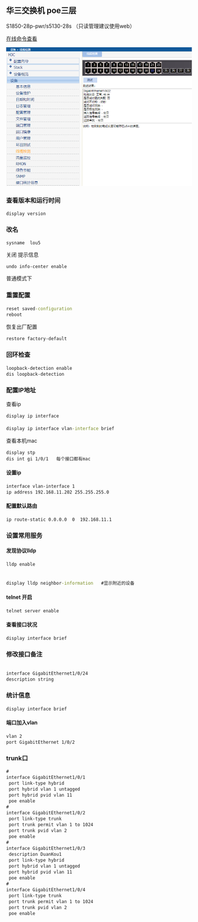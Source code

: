  



## 华三交换机   poe三层

S1850-28p-pwr/s5130-28s  （只读管理建议使用web）

[在线命令查看](https://www.h3c.com/cn/BizPortal/QueryCli/cn_index.aspx)

![](./imgs/poe交换机线缆检查.png)



### 查看版本和运行时间

```
display version
```

### 改名

```
sysname  lou5
```

关闭 提示信息

```
undo info-center enable
```



普通模式下

### 重置配置

```cmd
reset saved-configuration
reboot
```

恢复出厂配置

```
restore factory-default
```

### 回环检查

```
loopback-detection enable
dis loopback-detection

```



### 配置IP地址

查看ip

```cmd
display ip interface

display ip interface vlan-interface brief
```

查看本机mac

```
display stp
dis int gi 1/0/1   每个接口都有mac
```

 



#### 设置ip

```
interface vlan-interface 1
ip address 192.168.11.202 255.255.255.0

```

#### 配置默认路由

```
ip route-static 0.0.0.0  0  192.168.11.1
```



### 设置常用服务

#### 发现协议lldp 

```cmd
lldp enable


display lldp neighbor-information   #显示附近的设备
```





#### telnet 开启

```
telnet server enable
```



#### 查看接口状况

```
display interface brief
```

### 修改接口备注

```

interface GigabitEthernet1/0/24
description string 
```



### 统计信息

```
display interface brief
```



#### 端口加入vlan

```
vlan 2
port GigabitEthernet 1/0/2

```



### trunk口



```
#
interface GigabitEthernet1/0/1
 port link-type hybrid
 port hybrid vlan 1 untagged
 port hybrid pvid vlan 11
 poe enable
#
interface GigabitEthernet1/0/2
 port link-type trunk
 port trunk permit vlan 1 to 1024
 port trunk pvid vlan 2
 poe enable
#
interface GigabitEthernet1/0/3
 description DuanKou1
 port link-type hybrid
 port hybrid vlan 1 untagged
 port hybrid pvid vlan 11
 poe enable
#
interface GigabitEthernet1/0/4
 port link-type trunk
 port trunk permit vlan 1 to 1024
 port trunk pvid vlan 2
 poe enable


```

